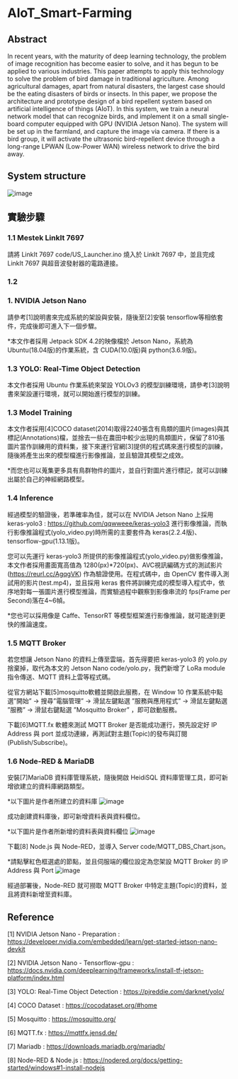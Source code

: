 # AIoT_Smart-Farming

## Abstract
In recent years, with the maturity of deep learning technology, the problem of image recognition has become easier to solve, and it has begun to be applied to various industries. This paper attempts to apply this technology to solve the problem of bird damage in traditional agriculture. Among agricultural damages, apart from natural disasters, the largest case should be the eating disasters of birds or insects. In this paper, we propose the architecture and prototype design of a bird repellent system based on artificial intelligence of things (AIoT). In this system, we train a neural network model that can recognize birds, and implement it on a small single-board computer equipped with GPU (NVIDIA Jetson Nano). The system will be set up in the farmland, and capture the image via camera. If there is a bird group, it will activate the ultrasonic bird-repellent device through a long-range LPWAN  (Low-Power WAN) wireless network  to drive the bird away.

## System structure
![image](https://github.com/TzuHaoTsai/AIoT_Smart-Farming/blob/main/images/System%20structure.png)

## 實驗步驟

### 1.1 Mestek LinkIt 7697
請將 LinkIt 7697 code/US_Launcher.ino 燒入於 LinkIt 7697 中，並且完成 LinkIt 7697 與超音波發射器的電路連接。

### 1.2 

### 1. NVIDIA Jetson Nano
請參考[1]說明書來完成系統的架設與安裝，隨後至[2]安裝 tensorflow等相依套件，完成後即可進入下一個步驟。

*本文作者採用 Jetpack SDK 4.2的映像檔於 Jetson Nano，系統為 Ubuntu(18.04版)的作業系統，含 CUDA(10.0版)與 python(3.6.9版)。

### 1.3 YOLO: Real-Time Object Detection
本文作者採用 Ubuntu 作業系統來架設 YOLOv3 的模型訓練環境，請參考[3]說明書來架設運行環境，就可以開始進行模型的訓練。

### 1.3 Model Training
本文作者採用[4]COCO dataset(2014)取得2240張含有鳥類的圖片(images)與其標記(Annotations)檔，並捨去一些在農田中較少出現的鳥類圖片，保留了810張圖片當作訓練用的資料集，接下來運行官網[3]提供的程式碼來進行模型的訓練，隨後將產生出來的模型檔進行影像推論，並且驗證其模型之成效。

*而您也可以蒐集更多具有鳥群物件的圖片，並自行對圖片進行標記，就可以訓練出屬於自己的神經網路模型。

### 1.4 Inference
經過模型的驗證後，若準確率為佳，就可以在 NVIDIA Jetson Nano 上採用 keras-yolo3 : https://github.com/qqwweee/keras-yolo3 進行影像推論，而執行影像推論程式(yolo_video.py)時所需的主要套件為 keras(2.2.4版)、tensorflow-gpu(1.13.1版)。



您可以先運行 keras-yolo3 所提供的影像推論程式(yolo_video.py)做影像推論，本文作者採用畫面寬高值為 1280(px)*720(px)、AVC視訊編碼方式的測試影片(https://reurl.cc/AgqgVK) 作為驗證使用。在程式碼中，由 OpenCV 套件導入測試用的影片(test.mp4)，並且採用 keras 套件將訓練完成的模型導入程式中，依序地對每一張圖片進行模型推論，而實驗過程中觀察到影像串流的 fps(Frame per Second)落在4~6幀。

*您也可以採用像是 Caffe、TensorRT 等模型框架進行影像推論，就可能達到更快的推論速度。



### 1.5	MQTT Broker
若您想讓 Jetson Nano 的資料上傳至雲端，首先得要把 keras-yolo3 的 yolo.py 捨棄掉，取代為本文的 Jetson Nano code/yolo.py，我們新增了 LoRa module 指令傳送、MQTT 資料上雲等程式碼。

從官方網站下載[5]mosquitto軟體並開啟此服務，在 Window 10 作業系統中點選”開始” → 搜尋”電腦管理” → 滑鼠左鍵點選 ”服務與應用程式” → 滑鼠左鍵點選 ”服務” → 滑鼠右鍵點選 ”Mosquitto Broker” ，即可啟動服務。

下載[6]MQTT.fx 軟體來測試 MQTT Broker 是否能成功運行，預先設定好 IP Address 與 port 並成功連線，再測試對主題(Topic)的發布與訂閱(Publish/Subscribe)。

### 1.6	Node-RED & MariaDB 
安裝[7]MariaDB 資料庫管理系統，隨後開啟 HeidiSQL 資料庫管理工具，即可新增欲建立的資料庫網路類型。

*以下圖片是作者所建立的資料庫
![image](https://github.com/TzuHaoTsai/AIoT_Smart-Farming/blob/main/images/SQL_1.png)

成功創建資料庫後，即可新增資料表與資料欄位。

*以下圖片是作者所新增的資料表與資料欄位
![image](https://github.com/TzuHaoTsai/AIoT_Smart-Farming/blob/main/images/SQL_2.png)

下載[8] Node.js 與 Node-RED，並導入 Server code/MQTT_DBS_Chart.json。

*請點擊紅色框選處的節點，並且伺服端的欄位設定為您架設 MQTT Broker 的 IP Address 與 Port
![image](https://github.com/TzuHaoTsai/AIoT_Smart-Farming/blob/main/images/NodeRED_1.png)

經過部署後，Node-RED 就可撈取 MQTT Broker 中特定主題(Topic)的資料，並且將資料新增至資料庫。

## Reference

[1] NVIDIA Jetson Nano - Preparation : https://developer.nvidia.com/embedded/learn/get-started-jetson-nano-devkit

[2] NVIDIA Jetson Nano - Tensorflow-gpu : https://docs.nvidia.com/deeplearning/frameworks/install-tf-jetson-platform/index.html

[3] YOLO: Real-Time Object Detection : https://pjreddie.com/darknet/yolo/

[4]	COCO Dataset : https://cocodataset.org/#home

[5] Mosquitto : https://mosquitto.org/

[6] MQTT.fx : https://mqttfx.jensd.de/

[7] Mariadb : https://downloads.mariadb.org/mariadb/

[8] Node-RED & Node.js : https://nodered.org/docs/getting-started/windows#1-install-nodejs



